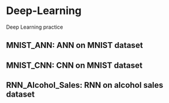 # Deep-Learning
Deep Learning practice

## MNIST_ANN: ANN on MNIST dataset
## MNIST_CNN: CNN on MNIST dataset
## RNN_Alcohol_Sales: RNN on alcohol sales dataset
